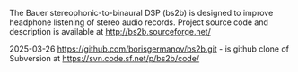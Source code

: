The Bauer stereophonic-to-binaural DSP (bs2b) is designed
to improve headphone listening of stereo audio records.
Project source code and description is available at
http://bs2b.sourceforge.net/

2025-03-26
https://github.com/borisgermanov/bs2b.git - is github clone of Subversion at https://svn.code.sf.net/p/bs2b/code/
